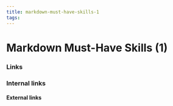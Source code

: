 ```yaml
---
title: markdown-must-have-skills-1
tags:
---
```

# Markdown Must-Have Skills (1)
### Links
### Internal links
#### External links